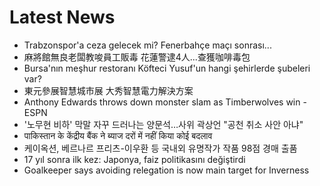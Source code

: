 # Latest News
-  Trabzonspor'a ceza gelecek mi? Fenerbahçe maçı sonrası...
-  麻將館無良老闆教唆員工販毒 花蓮警逮4人...查獲咖啡毒包
-  Bursa'nın meşhur restoranı Köfteci Yusuf'un hangi şehirlerde şubeleri var?
-  東元參展智慧城市展 大秀智慧電力解決方案
-  Anthony Edwards throws down monster slam as Timberwolves win - ESPN
-  '노무현 비하' 막말 자꾸 드러나는 양문석…사위 곽상언 "공천 취소 사안 아냐"
-  पाकिस्तान के केंद्रीय बैंक ने ब्याज दरों में नहीं किया कोई बदलाव
-  케이옥션, 베르나르 프리츠-이우환 등 국내외 유명작가 작품 98점 경매 출품
-  17 yıl sonra ilk kez: Japonya, faiz politikasını değiştirdi
-  Goalkeeper says avoiding relegation is now main target for Inverness
